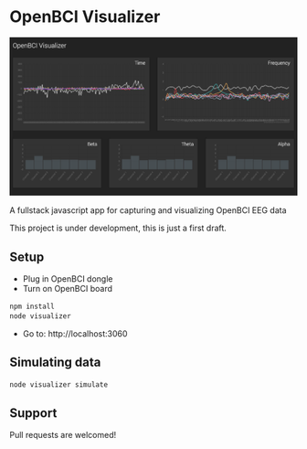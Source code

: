 # OpenBCI Visualizer

![alt text](/assets/preview.png "OpenBCI Visualizer Preview")

A fullstack javascript app for capturing and visualizing OpenBCI EEG data

This project is under development, this is just a first draft.

## Setup 

* Plug in OpenBCI dongle
* Turn on OpenBCI board

```bash
npm install
node visualizer
```

* Go to: http://localhost:3060

## Simulating data

```bash
node visualizer simulate
```

## Support

Pull requests are welcomed!


